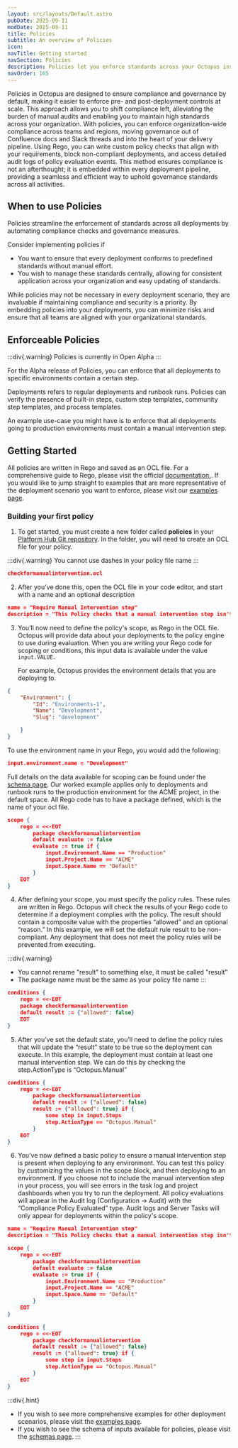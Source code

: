 ```yaml
---
layout: src/layouts/Default.astro
pubDate: 2025-09-11
modDate: 2025-09-11
title: Policies
subtitle: An overview of Policies
icon: 
navTitle: Getting started
navSection: Policies
description: Policies let you enforce standards across your Octopus instance with ease. 
navOrder: 165
---
```


Policies in Octopus are designed to ensure compliance and governance by default, making it easier to enforce pre- and post-deployment controls at scale. This approach allows you to shift compliance left, alleviating the burden of manual audits and enabling you to maintain high standards across your organization. With policies, you can enforce organization-wide compliance across teams and regions, moving governance out of Confluence docs and Slack threads and into the heart of your delivery pipeline. Using Rego, you can write custom policy checks that align with your requirements, block non-compliant deployments, and access detailed audit logs of policy evaluation events. This method ensures compliance is not an afterthought; it is embedded within every deployment pipeline, providing a seamless and efficient way to uphold governance standards across all activities.

## When to use Policies

Policies streamline the enforcement of standards across all deployments by automating compliance checks and governance measures.

Consider implementing policies if

- You want to ensure that every deployment conforms to predefined standards without manual effort.
- You wish to manage these standards centrally, allowing for consistent application across your organization and easy updating of standards.

While policies may not be necessary in every deployment scenario, they are invaluable if maintaining compliance and security is a priority. By embedding policies into your deployments, you can minimize risks and ensure that all teams are aligned with your organizational standards.

## Enforceable Policies

:::div{.warning}
Policies is currently in Open Alpha
:::

For the Alpha release of Policies, you can enforce that all deployments to specific environments contain a certain step.

Deployments refers to regular deployments and runbook runs. Policies can verify the presence of built-in steps, custom step templates, community step templates, and process templates.

An example use-case you might have is to enforce that all deployments going to production environments must contain a manual intervention step.

## Getting Started

All policies are written in Rego and saved as an OCL file. For a comprehensive guide to Rego, please visit the official [documentation.](https://www.openpolicyagent.org/docs/policy-language). If you would like to jump straight to examples that are more representative of the deployment scenario you want to enforce, please visit our [examples page](/docs/platform-hub/policies/examples).

### Building your first policy

1. To get started, you must create a new folder called **policies** in your [Platform Hub Git repository](/docs/platform-hub/index). In the folder, you will need to create an OCL file for your policy.

:::div{.warning}
You cannot use dashes in your policy file name
:::

```json
checkformanualintervention.ocl
```

2. After you’ve done this, open the OCL file in your code editor, and start with a name and an optional description

```json
name = "Require Manual Intervention step"
description = "This Policy checks that a manual intervention step isn't skipped when deploying to Production"
```


3. You’ll now need to define the policy's scope, as Rego in the OCL file. Octopus will provide data about your deployments to the policy engine to use during evaluation. When you are writing your Rego code for scoping or conditions, this input data is available under the value ```input.VALUE.```
   

    For example, Octopus provides the environment details that you are deploying to.


```json
{
    "Environment": {
        "Id": "Environments-1",
        "Name": "Development",
        "Slug": "development"

    }
}
```


To use the environment name in your Rego, you would add the following:


```json
input.environment.name = "Development"
```

Full details on the data available for scoping can be found under the [schema page](/docs/platform-hub/policies/schema).
Our worked example applies only to deployments and runbook runs to the production environment for the ACME project, in the default space. All Rego code has to have a package defined, which is the name of your ocl file.


```json
scope {
    rego = <<-EOT
        package checkformanualintervention 
        default evaluate := false
        evaluate := true if {
            input.Environment.Name == "Production"
            input.Project.Name == "ACME"
            input.Space.Name == "Default"
        }
    EOT
}
```

4. After defining your scope, you must specify the policy rules. These rules are written in Rego. Octopus will check the results of your Rego code to determine if a deployment complies with the policy. The result should contain a composite value with the properties “allowed” and an optional “reason.” In this example, we will set the default rule result to be non-compliant. Any deployment that does not meet the policy rules will be prevented from executing. 

:::div{.warning}
- You cannot rename "result" to something else, it must be called "result"
- The package name must be the same as your policy file name
:::


```json
conditions {
    rego = <<-EOT
    package checkformanualintervention
    default result := {"allowed": false}
    EOT
}

```


5. After you’ve set the default state, you’ll need to define the policy rules that will update the “result” state to be true so the deployment can execute. In this example, the deployment must contain at least one manual intervention step. We can do this by checking the step.ActionType is “Octopus.Manual”


```json
conditions {
    rego = <<-EOT
        package checkformanualintervention
        default result := {"allowed": false}
        result := {"allowed": true} if {
            some step in input.Steps
            step.ActionType == "Octopus.Manual"
        }
    EOT
}
```

6. You’ve now defined a basic policy to ensure a manual intervention step is present when deploying to any environment. You can test this policy by customizing the values in the scope block, and then deploying to an environment. If you choose not to include the manual intervention step in your process, you will see errors in the task log and project dashboards when you try to run the deployment. All policy evaluations will appear in the Audit log (Configuration → Audit) with the “Compliance Policy Evaluated” type. Audit logs and Server Tasks will only appear for deployments within the policy's scope.

```json
name = "Require Manual Intervention step" 
description = "This Policy checks that a manual intervention step isn't skipped when deploying to Production" 

scope {
    rego = <<-EOT
        package checkformanualintervention 
        default evaluate := false
        evaluate := true if {
            input.Environment.Name == "Production"
            input.Project.Name == "ACME"
            input.Space.Name == "Default"
        }
    EOT
} 

conditions {
    rego = <<-EOT
        package checkformanualintervention
        default result := {"allowed": false}
        result := {"allowed": true} if {
            some step in input.Steps
            step.ActionType == "Octopus.Manual"
        }
    EOT
}
```

:::div{.hint}
- If you wish to see more comprehensive examples for other deployment scenarios, please visit the [examples page](/docs/platform-hub/policies/examples).
- If you wish to see the schema of inputs available for policies, please visit the [schemas page](/docs/platform-hub/policies/schema).
:::

